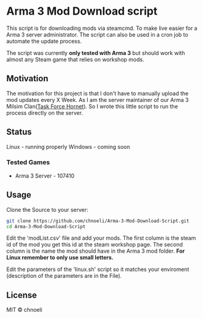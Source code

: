 # Arma 3 Mod Download script
This script is for downloading mods via steamcmd. To make live easier for a Arma 3 server administrator. The script can also be used in a cron job to automate the update process.

The script was currently **only tested with Arma 3** but should work with almost any Steam game that relies on workshop mods.

## Motivation
The motivation for this project is that I don't have to manually upload the mod updates every X Week. As I am the server maintainer of our Arma 3 Milsim Clan([Task Force Hornet](https://task-force-hornet.de)). So I wrote this little script to run the process directly on the server.

## Status

Linux - running properly
Windows - coming soon

### Tested Games

* Arma 3 Server - 107410

## Usage

Clone the Source to your server:
``` sh
git clone https://github.com/chnoeli/Arma-3-Mod-Download-Script.git
cd Arma-3-Mod-Download-Script
```
Edit the 'modList.csv' file and add your mods.
The first column is the steam id of the mod you get this id at the steam workshop page. The second column is the name the mod should have in the Arma 3 mod folder. **For Linux remember to only use small letters.**

Edit the parameters of the 'linux.sh' script so it matches your enviroment (description of the parameters are in the File).

## License
MIT © chnoeli

